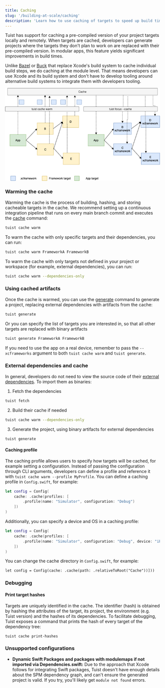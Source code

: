 ```yaml
---
title: Caching
slug: '/building-at-scale/caching'
description: 'Learn how to use caching of targets to speed up build times in your projects.'
---
```


Tuist has support for caching a pre-compiled version of your project targets locally and remotely.
When targets are cached, developers can generate projects where the targets they don't plan to work on are replaced with their pre-compiled version.
In modular apps, this feature yields significant improvements in build times.

Unlike [Bazel](https://bazel.build/) or [Buck](https://buck.build/) that replace Xcode's build system to cache individual build steps,
we do caching at the module level. That means developers can use Xcode and its build system and don't have to develop tooling around alternative build systems to integrate them with developers tooling.

![An image that shows how the caching feature works](./assets/cache.png)

### Warming the cache

Warming the cache is the process of building, hashing, and storing cacheable targets in the cache.
We recommend setting up a continuous integration pipeline that runs on every main branch commit and executes the [cache](commands/cache.md) command:

```bash
tuist cache warm
```

To warm the cache with only specific targets and their dependencies, you can run:

```bash
tuist cache warm FrameworkA FrameworkB
```

To warm the cache with only targets not defined in your project or workspace (for example, external dependencies), you can run:

```bash
tuist cache warm --dependencies-only
```

### Using cached artifacts

Once the cache is warmed, you can use the [generate](commands/generate.md) command to generate a project, replacing external dependencies with artifacts from the cache:

```bash
tuist generate
```

Or you can specify the list of targets you are interested in, so that all other targets are replaced with binary artifacts

```bash
tuist generate FrameworkA FrameworkB
```

If you need to use the app on a real device, remember to pass the `--xcframeworks` argument to both `tuist cache warm` and `tuist generate`.

### External dependencies and cache

In general, developers do not need to view the source code of their [external dependencies](guides/dependencies.md). To import them as binaries:

1. Fetch the dependencies

```bash
tuist fetch
```

2. Build their cache if needed

```bash
tuist cache warm --dependencies-only
```

3. Generate the project, using binary artifacts for external dependencies

```bash
tuist generate
```

#### Caching profile

The caching profile allows users to specify how targets will be cached, for example setting a configuration. Instead of passing the configuration through CLI arguments, developers can define a profile and reference it with `tuist cache warm --profile MyProfile`.
You can define a caching profile in `Config.swift`, for example:

```swift
let config = Config(
    cache: .cache(profiles: [
        .profile(name: "Simulator", configuration: "Debug")
    ])
)
```

Additionally, you can specify a device and OS in a caching profile: 

```swift
let config = Config(
    cache: .cache(profiles: [
        .profile(name: "Simulator", configuration: "Debug", device: "iPhone 11 Pro", os: "15.0")
    ])
)
```

You can change the cache directory in `Config.swift`, for example:

```
let config = Config(cache: .cache(path: .relativeToRoot("Cache"))]))
```

### Debugging

#### Print target hashes

Targets are uniquely identified in the cache. The identifier (hash) is obtained by hashing the attributes of the target, its project,
the environment (e.g. Tuist version) and the hashes of its dependencies.
To facilitate debugging, Tuist exposes a command that prints the hash of every target of the dependency tree:

```
tuist cache print-hashes
```

### Unsupported configurations

- **Dynamic Swift Packages and packages with modulemaps if not imported via Dependencies.swift:** Due to the approach that Xcode follows for integrating Swift packages, Tuist doesn't have enough details about the SPM dependency graph, and can't ensure the generated project is valid. If you try, you'll likely get `module not found` errors.
